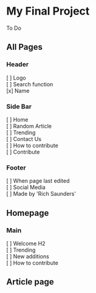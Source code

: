 # My Final Project

To Do

## All Pages

### Header
[ ] Logo   
[ ] Search function   
[x] Name   

### Side Bar
[ ] Home   
[ ] Random Article   
[ ] Trending   
[ ] Contact Us   
[ ] How to contribute   
[ ] Contribute   

### Footer
[ ] When page last edited     
[ ] Social Media   
[ ] Made by 'Rich Saunders'   

## Homepage

### Main
[ ] Welcome H2   
[ ] Trending   
[ ] New additions   
[ ] How to contribute   

## Article page

## 
